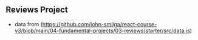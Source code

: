 ## Reviews Project

- data from (https://github.com/john-smilga/react-course-v3/blob/main/04-fundamental-projects/03-reviews/starter/src/data.js)
